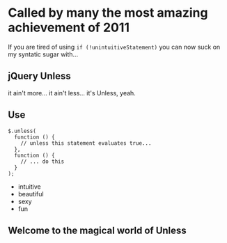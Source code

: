 # Called by many the most amazing achievement of 2011
If you are tired of using `if (!unintuitiveStatement)` you can now suck on my syntatic sugar with...
## jQuery Unless 
it ain't more... it ain't less... it's Unless, yeah.
## Use  
    $.unless(
      function () {
        // unless this statement evaluates true...
      },
      function () {
        // ... do this
      }
    );

- intuitive
- beautiful
- sexy
- fun

## Welcome to the magical world of Unless